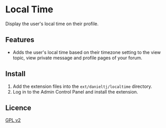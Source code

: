 # Local Time

Display the user's local time on their profile.

## Features

- Adds the user's local time based on their timezone setting to the view topic, view private message and profile pages of your forum.

## Install

1. Add the extension files into the `ext/danieltj/localtime` directory.
2. Log in to the Admin Control Panel and install the extension.

## Licence

[GPL v2](https://opensource.org/license/gpl-2-0)
